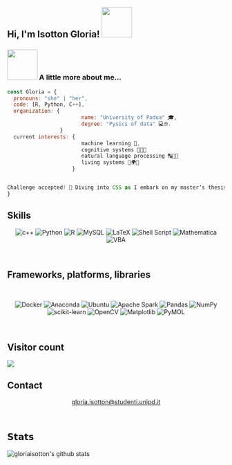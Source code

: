 <h2> Hi, I'm Isotton Gloria! <img src="https://media.giphy.com/media/mGcNjsfWAjY5AEZNw6/giphy.gif" width="70"></h2>

### <img src="https://media.giphy.com/media/hiJ9ypGI5tIKdwKoK2/giphy.gif" width="70"> A little more about me...  

```javascript
const Gloria = {
  pronouns: "she" | "her",
  code: [R, Python, C++],
  organization: {
                        name: "University of Padua" 🎓,
                        degree: "Pysics of data" 💻🤓.
                 }
  current interests: {
                        machine learning 🤖,
                        cognitive systems 🧠💡🤖
                        natural language processing 🔠🧑‍💻
                        living systems 🌱🌍🔬
                     } 


Challenge accepted! 🚀 Diving into CSS as I embark on my master’s thesis! 💻🤖📚😊
}
```


## Skills
<div align="center">
  
![c++](https://img.shields.io/badge/c%2B%2B-magenta?style=for-the-badge&logo=cplusplus&logoColor=darkgreen)
![Python](https://img.shields.io/badge/python-3670A0?style=for-the-badge&logo=python&logoColor=ffdd54)
![R](https://img.shields.io/badge/r-%23276DC3.svg?style=for-the-badge&logo=r&logoColor=white)
![MySQL](https://img.shields.io/badge/mysql-%2300f.svg?style=for-the-badge&logo=mysql&logoColor=white)
![LaTeX](https://img.shields.io/badge/latex-%23008080.svg?style=for-the-badge&logo=latex&logoColor=white)
![Shell Script](https://img.shields.io/badge/shell_script-%23121011.svg?style=for-the-badge&logo=gnu-bash&logoColor=white)
![Mathematica](https://img.shields.io/badge/-Mathematica-cyan?style=for-the-badge&logo=gnu-bash&logoColor=white)
![VBA](https://img.shields.io/badge/Excel%20VBA-%2344A833.svg?style=for-the-badge&logo=microsoft&logoColor=white)

</div>

<br />

## Frameworks, platforms, libraries
<br />
<div align="center">
  
![Docker](https://img.shields.io/badge/docker-%230db7ed.svg?style=for-the-badge&logo=docker&logoColor=white)
![Anaconda](https://img.shields.io/badge/Anaconda-%2344A833.svg?style=for-the-badge&logo=anaconda&logoColor=white)
![Ubuntu](https://img.shields.io/badge/Ubuntu-orange?style=for-the-badge&logo=ubuntu&logoColor=black)
![Apache Spark](https://img.shields.io/badge/Apache%20Spark-FDEE21?style=flat-square&logo=apachespark&logoColor=black)
![Pandas](https://img.shields.io/badge/pandas-%23150458.svg?style=for-the-badge&logo=pandas&logoColor=white)
![NumPy](https://img.shields.io/badge/numpy-%23013243.svg?style=for-the-badge&logo=numpy&logoColor=white)
![scikit-learn](https://img.shields.io/badge/scikit-learn?style=for-the-badge&logo=scikitlearn&logoColor=black&labelColor=darkorange&color=cornflowerblue)
![OpenCV](https://img.shields.io/badge/%20OpenCV-brightgreen?style=social&logo=OpenCV)
![Matplotlib](https://img.shields.io/badge/Matplotlib-%23ffffff.svg?style=for-the-badge&logo=Matplotlib&logoColor=black)
![PyMOL](https://img.shields.io/badge/pyMOL-green?style=for-the-badge&logo=moleculer&logoColor=white)

</div>

<br />

## Visitor count
<img src="https://profile-counter.glitch.me/isottongloria/count.svg" />


## Contact
<div align="center">
  
  gloria.isotton@studenti.unipd.it
  
</div>

<br />

## 𝗦𝘁𝗮𝘁𝘀

![gloriaisotton's github stats](https://github-readme-stats.vercel.app/api?username=isottongloria&show_icons=true&theme=dracula)

